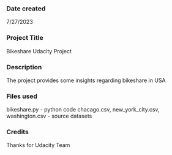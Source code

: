 ### Date created
7/27/2023

### Project Title
Bikeshare Udacity Project

### Description
The project provides some insights regarding bikeshare in USA

### Files used
bikeshare.py - python code
chacago.csv, new_york_city.csv, washington.csv - source datasets

### Credits
Thanks for Udacity Team

